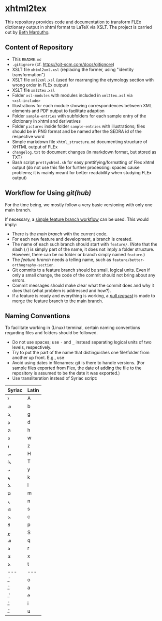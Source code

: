 # xhtml2tex

This repository provides code and documentation to transform FLEx dictionary output in xhtml format to LaTeX via XSLT.
The project is carried out by [Beth Mardutho](bethmardutho.org).

## Content of Repository

- This `README.md`
- `.gitignore` (cf. https://git-scm.com/docs/gitignore)
- XSLT file `xhtml2xml.xsl` (replacing the former, using "identity transformation")
- XSLT file `xml2xml.xsl` (used for rearranging the etymology section with wrong order in FLEx output)
- XSLT file `xml2tex.xsl`
- Folder `xsl-modules` with modules included in `xml2tex.xsl` via `<xsl:include>`
- Illustrations for each module showing correspondences between XML elements and PDF output to facilitate adaption
- Folder `sample-entries` with subfolders for each sample entry of the dictionary in xhtml and derivatives
- Folder `pictures` inside folder `sample-entries` with illustrations; files should be in PNG format and be named after the SEDRA id of the respective word
- Simple markdown file `xhtml_structure.md` documenting structure of XHTML output of FLEx 
- `changelog.txt` to document changes (in markdown format, but stored as TXT)
- Bash script `prettyxhtml.sh` for easy prettifying/formatting of Flex xhtml output (do not use this file for further processing: spaces cause problems; it is mainly meant for better readability when studying FLEx output)

## Workflow for Using _git(hub)_

For the time being, we mostly follow a very basic versioning with only one main branch.

If necessary, a [simple feature branch workflow](https://www.atlassian.com/git/tutorials/comparing-workflows/feature-branch-workflow) can be used.
This would imply:

- There is the _main branch_ with the current code.
- For each new feature and development, a branch is created.
- The name of each such branch should start with `feature/`.
(Note that the slash (`/`) is simply part of the name, it does not imply a folder structure.
However, there can be no folder or branch simply named `feature`.)
- The _feature branch_ needs a telling name, such as `feature/better-orthography-section`.
- Git commits to a feature branch should be small, logical units.
Even if only a small change, the code of the commit should not bring about any errors.
- Commit messages should make clear what the commit does and why it does that (what problem is addressed and how?).
- If a feature is ready and everything is working, a [_pull request_](https://docs.github.com/en/pull-requests/collaborating-with-pull-requests/proposing-changes-to-your-work-with-pull-requests/about-pull-requests) is made to merge the feature branch to the main branch.

## Naming Conventions

To facilitate working in (Linux) terminal, certain naming conventions regarding files and folders should be followed.

- Do not use spaces; use `-` and `_` instead separating logical units of two levels, respectively.
- Try to put the part of the name that distinguishes one file/folder from another up front.
E.g., use
- Avoid using dates in filenames: git is there to handle versions.
(For sample files exported from Flex, the date of adding the file to the repository is assumed to be the date it was exported.)
- Use transliteration instead of Syriac script:

|Syriac|Latin|
|---|---|
|ܐ|A|
|ܒ|b|
|ܓ|g|
|ܕ|d|
|ܗ|h|
|ܘ|w|
|ܙ|z|
|ܚ|H|
|ܛ|T|
|ܝ|y|
|ܟ|k|
|ܠ|l|
|ܡ|m|
|ܢ|n|
|ܣ|s|
|ܥ|c|
|ܦ|p|
|ܨ|S|
|ܩ|q|
|ܪ|r|
|ܫ|x|
|ܬ|t|
|---|---|
|ـܳ|o|
|ـܰ|a|
|ـܶ|e|
|ـܺ|i|
|ـܽ|u|
